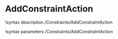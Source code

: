 <!-- MOOSE Documentation Stub: Remove this when content is added. -->

# AddConstraintAction

!syntax description /Constraints/AddConstraintAction

!syntax parameters /Constraints/AddConstraintAction
